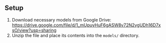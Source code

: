 ## Setup

1.  Download necessary models from Google Drive: https://drive.google.com/file/d/1_mUpuyHuF6gASW8v72N2vgUDh16D7xsO/view?usp=sharing
2.  Unzip the file and place its contents into the `models/` directory.